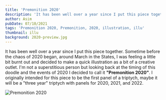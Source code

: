 ```yaml
---
title: 'Premonition 2020'
description: 'It has been well over a year since I put this piece together. Sometime before the chaos of 2020 began, around March in the States, I was feeling a little bit burnt out and decided to make a quick illustration as a bit of a creative outlet.'
author: Asim
pubDate: 07/10/2021
tags: 'Premonition 2020, Premonition, 2020, illustration, illu'
thumbnail: illu
background: 2020-preview.jpg
---
```


It has been well over a year since I put this piece together. Sometime before the chaos of 2020 began, around March in the States, I was feeling a little bit burnt out and decided to make a quick illustration as a bit of a creative outlet. I'm not a superstitious person but looking back at the timing of this doodle and the events of 2020 I decided to call it **"Premonition 2020"**. I originally intended for this piece to be the first panel of a triptych, maybe it will be a "three year" triptych with panels for 2020, 2021, and 2022.  

![Premonition 2020](/Media/blog/Premonition-2020.jpg "Premonition 2020")